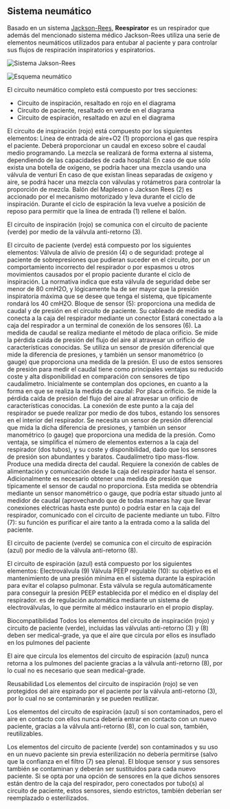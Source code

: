 ## Sistema neumático
Basado en un sistema [Jackson-Rees](https://en.wikipedia.org/wiki/Breathing_circuit), **Reespirator** es un respirador que además del mencionado sistema médico Jackson-Rees utiliza una serie de elementos neumáticos utilizados para entubar al paciente y para controlar sus flujos de respiración inspiratorios y espiratorios.

![Sistema Jakson-Rees](https://gitlab.com/reesistencia/reespirator-doc/-/raw/master/images/image005.png "Sistema Jackson-Rees")


![Esquema neumático](https://gitlab.com/reesistencia/reespirator-doc/-/raw/master/images/neumatic/neumatic.png "Esquema neumático")

El circuito neumático completo está compuesto por tres secciones:
* Circuito de inspiración, resaltado en rojo en el diagrama
* Circuito de paciente, resaltado en verde en el diagrama
* Circuito de espiración, resaltado en azul en el diagrama

El circuito de inspiración (rojo) está compuesto por los siguientes elementos:
Línea de entrada de aire+O2 (1) proporciona el gas que respira el paciente. Deberá proporcionar un caudal en exceso sobre el caudal medio programando. La mezcla se realizará de forma externa al sistema, dependiendo de las capacidades de cada hospital:
En caso de que sólo exista una botella de oxígeno, se podría hacer una mezcla usando una válvula de venturi
En caso de que existan líneas separadas de oxígeno y aire, se podrá hacer una mezcla con válvulas y rotámetros para controlar la proporción de mezcla.
Balón del Mapleson o Jackson Rees (2) es accionado por el mecanismo motorizado y leva durante el ciclo de inspiración. Durante el ciclo de espiración la leva vuelve a posición de reposo para permitir que la línea de entrada (1) rellene el balón.

El circuito de inspiración (rojo) se comunica con el circuito de paciente (verde) por medio de la válvula anti-retorno (3).

El circuito de paciente (verde) está compuesto por los siguientes elementos:
Válvula de alivio de presión (4) o de seguridad: protege al paciente de sobrepresiones que pudieran suceder en el circuito, por un comportamiento incorrecto del respirador o por espasmos u otros movimientos causados por el propio paciente durante el ciclo de inspiración. La normativa indica que esta válvula de seguridad debe ser menor de 80 cmH2O, y lógicamente ha de ser mayor que la presión inspiratoria máxima que se desee que tenga el sistema, que típicamente rondará los 40 cmH2O.
Bloque de sensor (5): proporciona una medida de caudal y de presión en el circuito de paciente. Su cableado de medida se conecta a la caja del respirador mediante un conector Estará conectado a la caja del respirador a un terminal de conexión de los sensores (6). La medida de caudal se realiza mediante el método de placa orificio. Se mide la pérdida caída de presión del flujo del aire al atravesar un orificio de características conocidas. Se utiliza un sensor de presión diferencial que mide la diferencia de presiones, y también un sensor manométrico (o gauge) que proporciona una medida de la presión. El uso de estos sensores de presión para medir el caudal tiene como principales ventajas su reducido coste y alta disponibilidad en comparación con sensores de tipo caudalímetro. Inicialmente se contemplan dos opciones, en cuanto a la forma en que se realiza la medida de caudal:
Por placa orificio. Se mide la pérdida caída de presión del flujo del aire al atravesar un orificio de características conocidas. La conexión de este punto a la caja del respirador se puede realizar por medio de dos tubos, estando los sensores en el interior del respirador. Se necesita un sensor de presión diferencial que mida la dicha diferencia de presiones, y también un sensor manométrico (o gauge) que proporciona una medida de la presión. Como ventaja, se simplifica el número de elementos externos a la caja del respirador (dos tubos), y su coste y disponibilidad, dado que los sensores de presión son abundantes y baratos.
Caudalímetro tipo mass-flow. Produce una medida directa del caudal. Requiere la conexión de cables de alimentación y comunicación desde la caja del respirador hasta el sensor. Adicionalmente es necesario obtener una medida de presión que típicamente el sensor de caudal no proporciona. Esta medida se obtendría mediante un sensor manométrico o gauge, que podría estar situado junto al medidor de caudal (aprovechando que de todas maneras hay que llevar conexiones eléctricas hasta este punto) o podría estar en la caja del respirador, comunicado con el circuito de paciente mediante un tubo. 
Filtro (7): su función es purificar el aire tanto a la entrada como a la salida del paciente.  

El circuito de paciente (verde) se comunica con el circuito de espiración (azul) por medio de la válvula anti-retorno (8).

El circuito de espiración (azul) está compuesto por los siguientes elementos:
Electroválvula (9)
Válvula PEEP regulable (10): su objetivo es el mantenimiento de una presión mínima en el sistema durante la espiración para evitar el colapso pulmonar. Esta válvula se regula automáticamente para conseguir la presión PEEP establecida por el médico en el display del respirador. es de regulación automática mediante un sistema de electroválvulas, lo que permite al médico instaurarlo en el propio display.

Biocompatibilidad
Todos los elementos del circuito de inspiración (rojo) y circuito de paciente (verde), incluidas las válvulas anti-retorno (3) y (8) deben ser medical-grade, ya que el aire que circula por ellos es insuflado en los pulmones del paciente

El aire que circula los elementos del circuito de espiración (azul) nunca retorna a los pulmones del paciente gracias a la válvula anti-retorno (8), por lo cual no es necesario que sean medical-grade.

Reusabilidad
Los elementos del circuito de inspiración (rojo) se ven protegidos del aire espirado por el paciente por la válvula anti-retorno (3), por lo cual no se contaminarán y se pueden reutilizar.

Los elementos del circuito de espiración (azul) sí son contaminados, pero el aire en contacto con ellos nunca debería entrar en contacto con un nuevo paciente, gracias a la válvula anti-retorno (8), con lo cual son, también, reutilizables.

Los elementos del circuito de paciente (verde) son contaminados y su uso en un nuevo paciente sin previa esterilización no debería permitirse (salvo que la confianza en el filtro (7) sea plena). El bloque sensor y sus sensores también se contaminan y deberán ser sustituidos para cada nuevo paciente. Si se opta por una opción de sensores en la que dichos sensores están dentro de la caja del respirador, pero conectados por tubo(s) al circuito de paciente,  estos sensores, siendo estrictos, también deberían ser reemplazado o esterilizados.
